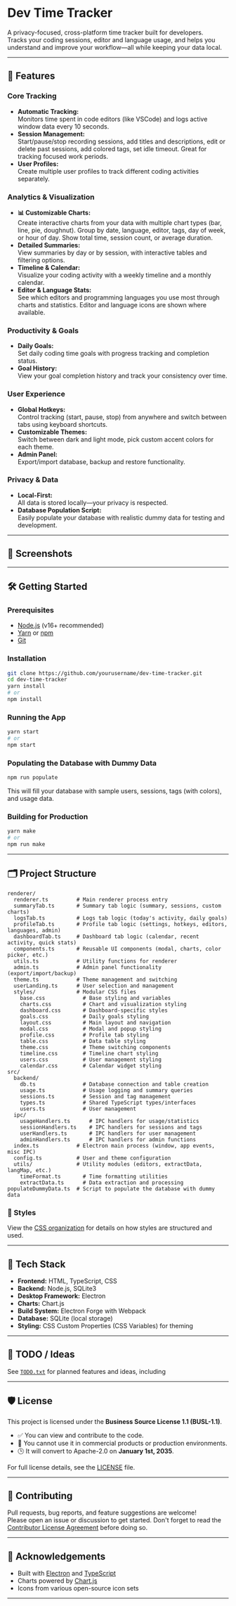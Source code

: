 # Dev Time Tracker

A privacy-focused, cross-platform time tracker built for developers.  
Tracks your coding sessions, editor and language usage, and helps you understand and improve your workflow—all while keeping your data local.

---

## 🚀 Features

### **Core Tracking**
- **Automatic Tracking:**  
  Monitors time spent in code editors (like VSCode) and logs active window data every 10 seconds.
- **Session Management:**  
  Start/pause/stop recording sessions, add titles and descriptions, edit or delete past sessions, add colored tags, set idle timeout. Great for tracking focused work periods.
- **User Profiles:**  
  Create multiple user profiles to track different coding activities separately.

### **Analytics & Visualization**
- **📊 Customizable Charts:**  
  Create interactive charts from your data with multiple chart types (bar, line, pie, doughnut). Group by date, language, editor, tags, day of week, or hour of day. Show total time, session count, or average duration.
- **Detailed Summaries:**  
  View summaries by day or by session, with interactive tables and filtering options.
- **Timeline & Calendar:**  
  Visualize your coding activity with a weekly timeline and a monthly calendar.
- **Editor & Language Stats:**  
  See which editors and programming languages you use most through charts and statistics. Editor and language icons are shown where available.

### **Productivity & Goals**
- **Daily Goals:**  
  Set daily coding time goals with progress tracking and completion status.
- **Goal History:**  
  View your goal completion history and track your consistency over time.

### **User Experience**
- **Global Hotkeys:**  
  Control tracking (start, pause, stop) from anywhere and switch between tabs using keyboard shortcuts.
- **Customizable Themes:**  
  Switch between dark and light mode, pick custom accent colors for each theme.
- **Admin Panel:**  
  Export/import database, backup and restore functionality.

### **Privacy & Data**
- **Local-First:**  
  All data is stored locally—your privacy is respected.
- **Database Population Script:**  
  Easily populate your database with realistic dummy data for testing and development.

---

## 📸 Screenshots

<!-- Add screenshots here if available -->

---

## 🛠️ Getting Started

### Prerequisites

- [Node.js](https://nodejs.org/) (v16+ recommended)
- [Yarn](https://yarnpkg.com/) or [npm](https://www.npmjs.com/)
- [Git](https://git-scm.com/)

### Installation

```bash
git clone https://github.com/yourusername/dev-time-tracker.git
cd dev-time-tracker
yarn install
# or
npm install
```

### Running the App

```bash
yarn start
# or
npm start
```

### Populating the Database with Dummy Data

```bash
npm run populate
```
This will fill your database with sample users, sessions, tags (with colors), and usage data.

### Building for Production

```bash
yarn make
# or
npm run make
```

---

## 🗂️ Project Structure

```
renderer/
  renderer.ts         # Main renderer process entry
  summaryTab.ts       # Summary tab logic (summary, sessions, custom charts)
  logsTab.ts          # Logs tab logic (today's activity, daily goals)
  profileTab.ts       # Profile tab logic (settings, hotkeys, editors, languages, admin)
  dashboardTab.ts     # Dashboard tab logic (calendar, recent activity, quick stats)
  components.ts       # Reusable UI components (modal, charts, color picker, etc.)
  utils.ts            # Utility functions for renderer
  admin.ts            # Admin panel functionality (export/import/backup)
  theme.ts            # Theme management and switching
  userLanding.ts      # User selection and management
  styles/             # Modular CSS files
    base.css            # Base styling and variables
    charts.css          # Chart and visualization styling
    dashboard.css       # Dashboard-specific styles
    goals.css           # Daily goals styling
    layout.css          # Main layout and navigation
    modal.css           # Modal and popup styling
    profile.css         # Profile tab styling
    table.css           # Data table styling
    theme.css           # Theme switching components
    timeline.css        # Timeline chart styling
    users.css           # User management styling
    calendar.css        # Calendar widget styling
src/
  backend/
    db.ts               # Database connection and table creation
    usage.ts            # Usage logging and summary queries
    sessions.ts         # Session and tag management
    types.ts            # Shared TypeScript types/interfaces
    users.ts            # User management
  ipc/
    usageHandlers.ts      # IPC handlers for usage/statistics
    sessionHandlers.ts    # IPC handlers for sessions and tags
    userHandlers.ts       # IPC handlers for user management
    adminHandlers.ts      # IPC handlers for admin functions
  index.ts            # Electron main process (window, app events, misc IPC)
  config.ts           # User and theme configuration
  utils/              # Utility modules (editors, extractData, langMap, etc.)
    timeFormat.ts       # Time formatting utilities
    extractData.ts      # Data extraction and processing
populateDummyData.ts  # Script to populate the database with dummy data
```

### 🎨 Styles

View the [CSS organization](./renderer/styles/styles.md) for details on how styles are structured and used.

---

## 🔧 Tech Stack

- **Frontend:** HTML, TypeScript, CSS
- **Backend:** Node.js, SQLite3
- **Desktop Framework:** Electron
- **Charts:** Chart.js
- **Build System:** Electron Forge with Webpack
- **Database:** SQLite (local storage)
- **Styling:** CSS Custom Properties (CSS Variables) for theming

---

## 📝 TODO / Ideas

See [`TODO.txt`](./TODO.txt) for planned features and ideas, including

---

## 🛡️ License

This project is licensed under the **Business Source License 1.1 (BUSL-1.1)**.

- ✅ You can view and contribute to the code.
- 🚫 You cannot use it in commercial products or production environments.
- 🕒 It will convert to Apache-2.0 on **January 1st, 2035**.

For full license details, see the [LICENSE](./LICENSE) file.

---

## 🤝 Contributing

Pull requests, bug reports, and feature suggestions are welcome!  
Please open an issue or discussion to get started.
Don't forget to read the [Contributor License Agreement](./CLA.md) before doing so.

---

## 🙏 Acknowledgements

- Built with [Electron](https://www.electronjs.org/) and [TypeScript](https://www.typescriptlang.org/)
- Charts powered by [Chart.js](https://www.chartjs.org/)
- Icons from various open-source icon sets

---